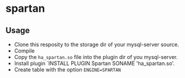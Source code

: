 # spartan

## Usage
- Clone this resposity to the storage dir of your mysql-server source.
- Compile 
- Copy the `ha_spartan.so` file into the plugin dir of you mysql-server.
- Install plugin `INSTALL PLUGIN Spartan SONAME 'ha_spartan.so'.
- Create table with the option `ENGINE=SPARTAN`
